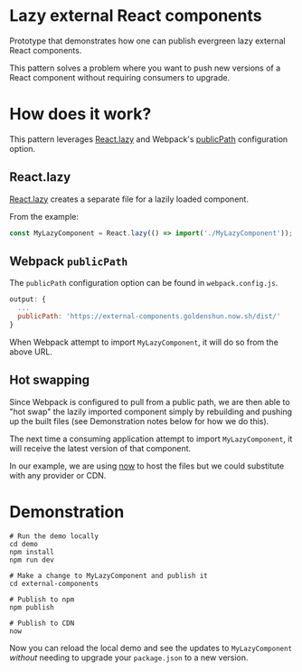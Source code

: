 # Lazy external React components
Prototype that demonstrates how one can publish evergreen lazy external React components.

This pattern solves a problem where you want to push new versions of a React component without requiring consumers to upgrade.

# How does it work?

This pattern leverages [React.lazy](https://reactjs.org/docs/code-splitting.html#reactlazy) and Webpack's [publicPath](https://webpack.js.org/guides/public-path/) configuration option.

## React.lazy
[React.lazy](https://reactjs.org/docs/code-splitting.html#reactlazy) creates a separate file for a lazily loaded component.

From the example:

```javascript
const MyLazyComponent = React.lazy(() => import('./MyLazyComponent'));
```

## Webpack `publicPath`
The `publicPath` configuration option can be found in `webpack.config.js`.

```javascript
output: {
  ...
  publicPath: 'https://external-components.goldenshun.now.sh/dist/'
}
```

When Webpack attempt to import `MyLazyComponent`, it will do so from the above URL.

## Hot swapping
Since Webpack is configured to pull from a public path, we are then able to "hot swap" the lazily imported component simply by rebuilding and pushing up the built files (see Demonstration notes below for how we do this).

The next time a consuming application attempt to import `MyLazyComponent`, it will receive the latest version of that component.

In our example, we are using [now](https://zeit.co/now) to host the files but we could substitute with any provider or CDN.

# Demonstration

```
# Run the demo locally
cd demo
npm install
npm run dev
```

```
# Make a change to MyLazyComponent and publish it
cd external-components

# Publish to npm
npm publish

# Publish to CDN
now
```

Now you can reload the local demo and see the updates to `MyLazyComponent` _without_ needing to upgrade your `package.json` to a new version.
